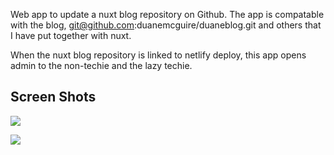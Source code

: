  Web app to update a nuxt blog repository on Github.
 The app is compatable with the blog, git@github.com:duanemcguire/duaneblog.git
   and others that I have put together with nuxt.
   
 When the nuxt blog repository  is linked to netlify deploy, this app opens
   admin to the non-techie and the lazy techie.

## Screen Shots
![](https://blog.duanemcguire.com/images/nuxt-blog-admin/a.png)   

![](https://blog.duanemcguire.com/images/nuxt-blog-admin/b.png)   
